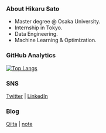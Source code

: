 ### About Hikaru Sato
- Master degree @ Osaka University.
- Internship in Tokyo.
- Data Engineering.
- Machine Learning & Optimization.

### GitHub Analytics
[![Top Langs](https://github-readme-stats.vercel.app/api/top-langs/?username=hshicalu&hide=jupyter%20notebook,Vim%20script)](https://github.com/anuraghazra/github-readme-stats)

### SNS
[Twitter](https://twitter.com/satohicalu) | [LinkedIn](https://www.linkedin.com/in/satohicalu)

### Blog
[Qiita](https://qiita.com/hshicalu) | [note](https://note.com/hshicalu_art)

